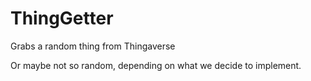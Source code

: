 # ThingGetter
Grabs a random thing from Thingaverse

Or maybe not so random, depending on what we decide to implement.
